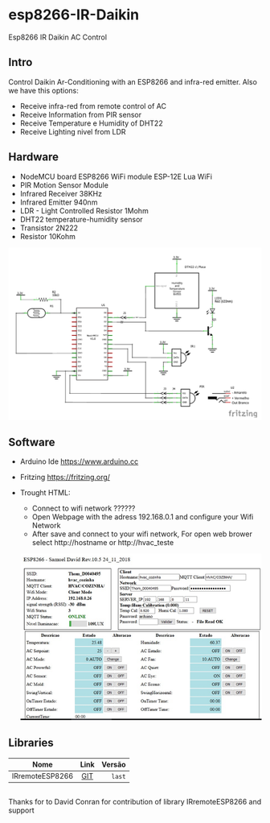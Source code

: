 # esp8266-IR-Daikin
Esp8266 IR Daikin AC Control

## Intro
Control Daikin Ar-Conditioning with an ESP8266 and infra-red emitter.
Also we have this options:
  * Receive infra-red from remote control of AC
  * Receive Information from PIR sensor
  * Receive Temperature e Humidity of DHT22
  * Receive Lighting nivel from LDR

## Hardware
* NodeMCU board ESP8266 WiFi module ESP-12E Lua WiFi
* PIR Motion Sensor Module
* Infrared Receiver 38KHz 
* Infrared Emitter 940nm
* LDR - Light Controlled Resistor 1Mohm
* DHT22 temperature-humidity sensor
* Transistor 2N222
* Resistor 10Kohm

![devices](https://github.com/samtd/esp8266-IR-Daikin/blob/master/hardware/Schematic_rev2.png)

## Software
- Arduino Ide https://www.arduino.cc
- Fritzing https://fritzing.org/
- Trought HTML:
   * Connect to wifi network ??????
   * Open Webpage with the adress 192.168.0.1 and configure your Wifi Network
   * After save and connect to your wifi network, For open web brower select http://hostname or http://hvac_teste
   
  ![html](https://github.com/samtd/esp8266-IR-Daikin/blob/master/hardware/html_rev105.png)

## Libraries
Nome | Link | Versão 
:---: | :---: | ---:
IRremoteESP8266 | [GIT](https://github.com/crankyoldgit/IRremoteESP8266) | `last`

##
Thanks for to David Conran for contribution of library IRremoteESP8266 and support
